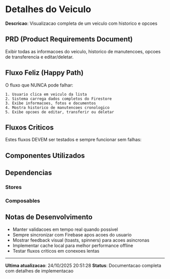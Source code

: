 ﻿# Detalhes do Veiculo

**Descricao**: Visualizacao completa de um veiculo com historico e opcoes

## PRD (Product Requirements Document)

Exibir todas as informacoes do veiculo, historico de manutencoes, opcoes de transferencia e editar/deletar.

## Fluxo Feliz (Happy Path)

O fluxo que NUNCA pode falhar:

```
1. Usuario clica em veiculo da lista
2. Sistema carrega dados completos do Firestore
3. Exibe informacoes, fotos e documentos
4. Mostra historico de manutencoes cronologico
5. Exibe opcoes de editar, transferir ou deletar
```

## Fluxos Criticos

Estes fluxos DEVEM ser testados e sempre funcionar sem falhas:



## Componentes Utilizados



## Dependencias

### Stores


### Composables


## Notas de Desenvolvimento

- Manter validacoes em tempo real quando possivel
- Sempre sincronizar com Firebase apos acoes do usuario
- Mostrar feedback visual (toasts, spinners) para acoes asincronas
- Implementar cache local para melhor performance offline
- Testar fluxos criticos em conexoes lentas

---

**Ultima atualizacao**: 24/10/2025 20:51:28
**Status**: Documentacao completa com detalhes de implementacao

